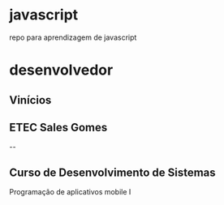 # javascript
repo para aprendizagem de javascript
# desenvolvedor
Vinícios
--
## ETEC Sales Gomes
--
## Curso de Desenvolvimento de Sistemas
Programação de aplicativos mobile I
